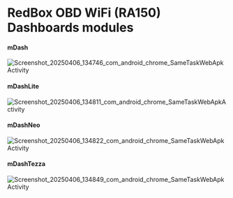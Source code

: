 # RedBox OBD WiFi (RA150) Dashboards modules

#### mDash
![Screenshot_20250406_134746_com_android_chrome_SameTaskWebApkActivity](https://github.com/user-attachments/assets/3e5870b4-94a1-4d82-a001-1810346b58d9)

#### mDashLite
![Screenshot_20250406_134811_com_android_chrome_SameTaskWebApkActivity](https://github.com/user-attachments/assets/26b79114-969d-46eb-9bd2-abb00b557f0a)

#### mDashNeo
![Screenshot_20250406_134822_com_android_chrome_SameTaskWebApkActivity](https://github.com/user-attachments/assets/30302816-2aec-42fd-a490-56501663ee97)

#### mDashTezza
![Screenshot_20250406_134849_com_android_chrome_SameTaskWebApkActivity](https://github.com/user-attachments/assets/ef281ed1-eaeb-475f-87b7-47700d880560)



